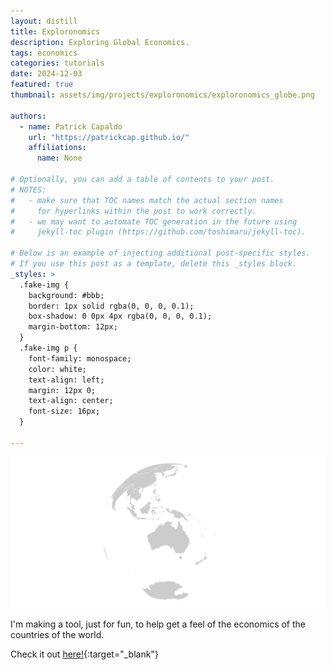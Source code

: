 ```yaml
---
layout: distill
title: Exploronomics
description: Exploring Global Economics.
tags: economics
categories: tutorials
date: 2024-12-03
featured: true
thumbnail: assets/img/projects/exploronomics/exploronomics_globe.png

authors:
  - name: Patrick Capaldo
    url: "https://patrickcap.github.io/"
    affiliations:
      name: None

# Optionally, you can add a table of contents to your post.
# NOTES:
#   - make sure that TOC names match the actual section names
#     for hyperlinks within the post to work correctly.
#   - we may want to automate TOC generation in the future using
#     jekyll-toc plugin (https://github.com/toshimaru/jekyll-toc).

# Below is an example of injecting additional post-specific styles.
# If you use this post as a template, delete this _styles block.
_styles: >
  .fake-img {
    background: #bbb;
    border: 1px solid rgba(0, 0, 0, 0.1);
    box-shadow: 0 0px 4px rgba(0, 0, 0, 0.1);
    margin-bottom: 12px;
  }
  .fake-img p {
    font-family: monospace;
    color: white;
    text-align: left;
    margin: 12px 0;
    text-align: center;
    font-size: 16px;
  }

---
```


![Exploronomics globe](assets/img/projects/exploronomics/exploronomics_globe.png)

I'm making a tool, just for fun, to help get a feel of the economics of the countries of the world.

Check it out [here!](https://patrickcap.github.io/exploronomics/){:target="_blank"}
